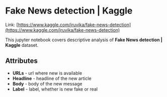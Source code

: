 # Fake News detection | Kaggle

Link: [https://www.kaggle.com/jruvika/fake-news-detection](https://www.kaggle.com/jruvika/fake-news-detection)

This jupyter notebook covers descriptive analysis of **Fake News detection | Kaggle** dataset. 

## Attributes

* **URLs** - url where new is available
* **Headline** - headline of the new article
* **Body** - body of the new message
* **Label** - label, whether is new fake or real
